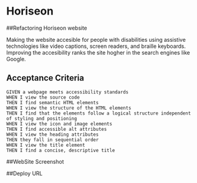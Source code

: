 # Horiseon
##Refactoring Horiseon website

Making the website accesible for people with disabilities using assistive technologies like video captions, screen readers, and braille keyboards.
Improving the accesibility ranks the site hogher in the search engines like Google.

## Acceptance Criteria

```
GIVEN a webpage meets accessibility standards
WHEN I view the source code
THEN I find semantic HTML elements
WHEN I view the structure of the HTML elements
THEN I find that the elements follow a logical structure independent of styling and positioning
WHEN I view the icon and image elements
THEN I find accessible alt attributes
WHEN I view the heading attributes
THEN they fall in sequential order
WHEN I view the title element
THEN I find a concise, descriptive title
```
##WebSite Screenshot

##Deploy URL
